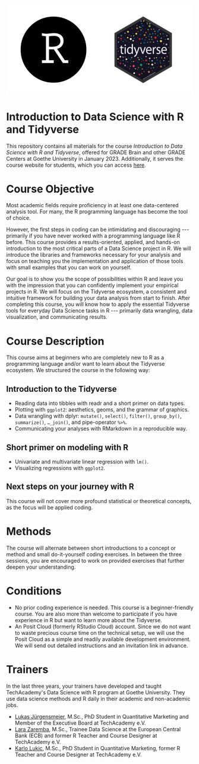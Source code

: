 ![](https://raw.githubusercontent.com/lukas-jue/intro-tidyverse-2023-january/051d427d13007a203d582737f22ee415056466b1/images/README-logo.png)

# Introduction to Data Science with R and Tidyverse

This repository contains all materials for the course *Introduction to Data Science with R and Tidyverse*, offered for GRADE Brain and other GRADE Centers at Goethe University in January 2023.
Additionally, it serves the course website for students, which you can access [here](https://lukas-jue.github.io/intro-tidyverse-2023-january/).

# Course Objective

Most academic fields require proficiency in at least one data-centered analysis tool.
For many, the R programming language has become the tool of choice.

However, the first steps in coding can be intimidating and discouraging --- primarily if you have never worked with a programming language like R before.
This course provides a results-oriented, applied, and hands-on introduction to the most critical parts of a Data Science project in R.
We will introduce the libraries and frameworks necessary for your analysis and focus on teaching you the implementation and application of those tools with small examples that you can work on yourself.

Our goal is to show you the scope of possibilities within R and leave you with the impression that you can confidently implement your empirical projects in R.
We will focus on the Tidyverse ecosystem, a consistent and intuitive framework for building your data analysis from start to finish.
After completing this course, you will know how to apply the essential Tidyverse tools for everyday Data Science tasks in R --- primarily data wrangling, data visualization, and communicating results.

# Course Description

This course aims at beginners who are completely new to R as a programming language and/or want to learn about the Tidyverse ecosystem.
We structured the course in the following way:

## Introduction to the Tidyverse

-   Reading data into tibbles with readr and a short primer on data types.
-   Plotting with `ggplot2`: aesthetics, geoms, and the grammar of graphics.
-   Data wrangling with dplyr: `mutate()`, `select()`, `filter()`, `group_by()`, `summarize()`, `…_join()`, and pipe-operator `%>%`.
-   Communicating your analyses with RMarkdown in a reproducible way.

## Short primer on modeling with R

-   Univariate and multivariate linear regression with `lm()`.
-   Visualizing regressions with `ggplot2`.

## Next steps on your journey with R

This course will not cover more profound statistical or theoretical concepts, as the focus will be applied coding.

# Methods

The course will alternate between short introductions to a concept or method and small do-it-yourself coding exercises.
In between the three sessions, you are encouraged to work on provided exercises that further deepen your understanding.

# Conditions

-   No prior coding experience is needed. This course is a beginner-friendly course. You are also more than welcome to participate if you have experience in R but want to learn more about the Tidyverse.
-   An Posit Cloud (formerly RStudio Cloud) account. Since we do not want to waste precious course time on the technical setup, we will use the Posit Cloud as a simple and readily available development environment. We will send out detailed instructions and an invitation link in advance.

# Trainers

In the last three years, your trainers have developed and taught TechAcademy's Data Science with R program at Goethe University.
They use data science methods and R daily in their academic and non-academic jobs.

-   [Lukas Jürgensmeier](https://lukas-juergensmeier.com), M.Sc., PhD Student in Quantitative Marketing and Member of the Executive Board at TechAcademy e.V.
-   [Lara Zaremba](https://www.linkedin.com/in/lara-zaremba/), M.Sc., Trainee Data Science at the European Central Bank (ECB) and former R Teacher and Course Designer at TechAcademy e.V.
-   [Karlo Lukic](https://www.marketing.uni-frankfurt.de/en/professoren/skiera/team/doctoral-students/karlo-lukic.html), M.Sc., PhD Student in Quantitative Marketing, former R Teacher and Course Designer at TechAcademy e.V.
